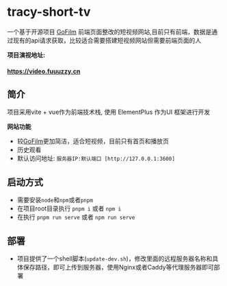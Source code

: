 # tracy-short-tv

一个基于开源项目 [GoFilm](https://github.com/ProudMuBai/GoFilm)
前端页面整改的短视频网站,目前只有前端，数据是通过现有的api请求获取，比较适合需要搭建短视频网站但需要前端页面的人

**项目演视地址:**

#### https://video.fuuuzzy.cn

## 简介

项目采用vite + vue作为前端技术栈, 使用 ElementPlus 作为UI 框架进行开发

**网站功能**

- 较[GoFilm](https://github.com/ProudMuBai/GoFilm)更加简洁，适合短视频，目前只有首页和播放页
- 历史观看
- 默认访问地址: `服务器IP:默认端口 [http://127.0.0.1:3600]`

## 启动方式

- 需要安装`node`和`npm`或者`pnpm`
- 在项目root目录执行 `pnpm i` 或者 `npm i`
- 在执行 `pnpm run serve` 或者 `npm run serve`

## 部署

- 项目提供了一个shell脚本(`update-dev.sh`)，修改里面的远程服务器名称和具体保存路径，即可上传到服务器，使用Nginx或者Caddy等代理服务器即可部署
